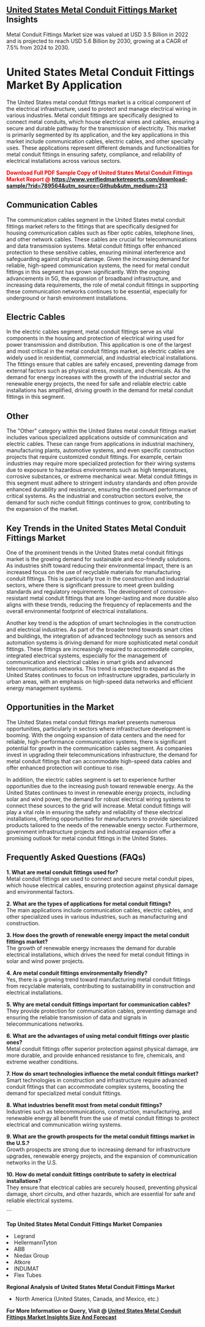 <h2><a href="https://www.verifiedmarketreports.com/download-sample/?rid=789564&amp;utm_source=Github&amp;utm_medium=213" target="_blank">United States Metal Conduit Fittings Market</a> Insights</h2><p>Metal Conduit Fittings Market size was valued at USD 3.5 Billion in 2022 and is projected to reach USD 5.6 Billion by 2030, growing at a CAGR of 7.5% from 2024 to 2030.</p><p><h1>United States Metal Conduit Fittings Market By Application</h1><p>The United States metal conduit fittings market is a critical component of the electrical infrastructure, used to protect and manage electrical wiring in various industries. Metal conduit fittings are specifically designed to connect metal conduits, which house electrical wires and cables, ensuring a secure and durable pathway for the transmission of electricity. This market is primarily segmented by its application, and the key applications in this market include communication cables, electric cables, and other specialty uses. These applications represent different demands and functionalities for metal conduit fittings in ensuring safety, compliance, and reliability of electrical installations across various sectors.</p><p><strong><p><span class=""><span style="color: #ff0000;"><strong>Download Full PDF Sample Copy of United States Metal Conduit Fittings Market Report</strong> @ </span><a href="https://www.verifiedmarketreports.com/download-sample/?rid=789564&amp;utm_source=Github&amp;utm_medium=213" target="_blank">https://www.verifiedmarketreports.com/download-sample/?rid=789564&amp;utm_source=Github&amp;utm_medium=213</a></span></p></strong></p><h2>Communication Cables</h2><p>The communication cables segment in the United States metal conduit fittings market refers to the fittings that are specifically designed for housing communication cables such as fiber optic cables, telephone lines, and other network cables. These cables are crucial for telecommunications and data transmission systems. Metal conduit fittings offer enhanced protection to these sensitive cables, ensuring minimal interference and safeguarding against physical damage. Given the increasing demand for reliable, high-speed communication systems, the need for metal conduit fittings in this segment has grown significantly. With the ongoing advancements in 5G, the expansion of broadband infrastructure, and increasing data requirements, the role of metal conduit fittings in supporting these communication networks continues to be essential, especially for underground or harsh environment installations.</p><h2>Electric Cables</h2><p>In the electric cables segment, metal conduit fittings serve as vital components in the housing and protection of electrical wiring used for power transmission and distribution. This application is one of the largest and most critical in the metal conduit fittings market, as electric cables are widely used in residential, commercial, and industrial electrical installations. The fittings ensure that cables are safely encased, preventing damage from external factors such as physical stress, moisture, and chemicals. As the demand for energy increases with the growth of the industrial sector and renewable energy projects, the need for safe and reliable electric cable installations has amplified, driving growth in the demand for metal conduit fittings in this segment.</p><h2>Other</h2><p>The "Other" category within the United States metal conduit fittings market includes various specialized applications outside of communication and electric cables. These can range from applications in industrial machinery, manufacturing plants, automotive systems, and even specific construction projects that require customized conduit fittings. For example, certain industries may require more specialized protection for their wiring systems due to exposure to hazardous environments such as high temperatures, corrosive substances, or extreme mechanical wear. Metal conduit fittings in this segment must adhere to stringent industry standards and often provide enhanced durability and resistance, ensuring the continued performance of critical systems. As the industrial and construction sectors evolve, the demand for such niche conduit fittings continues to grow, contributing to the expansion of the market.</p><h2>Key Trends in the United States Metal Conduit Fittings Market</h2><p>One of the prominent trends in the United States metal conduit fittings market is the growing demand for sustainable and eco-friendly solutions. As industries shift toward reducing their environmental impact, there is an increased focus on the use of recyclable materials for manufacturing conduit fittings. This is particularly true in the construction and industrial sectors, where there is significant pressure to meet green building standards and regulatory requirements. The development of corrosion-resistant metal conduit fittings that are longer-lasting and more durable also aligns with these trends, reducing the frequency of replacements and the overall environmental footprint of electrical installations.</p><p>Another key trend is the adoption of smart technologies in the construction and electrical industries. As part of the broader trend towards smart cities and buildings, the integration of advanced technology such as sensors and automation systems is driving demand for more sophisticated metal conduit fittings. These fittings are increasingly required to accommodate complex, integrated electrical systems, especially for the management of communication and electrical cables in smart grids and advanced telecommunications networks. This trend is expected to expand as the United States continues to focus on infrastructure upgrades, particularly in urban areas, with an emphasis on high-speed data networks and efficient energy management systems.</p><h2>Opportunities in the Market</h2><p>The United States metal conduit fittings market presents numerous opportunities, particularly in sectors where infrastructure development is booming. With the ongoing expansion of data centers and the need for reliable, high-performance communication systems, there is significant potential for growth in the communication cables segment. As companies invest in upgrading their telecommunications infrastructure, the demand for metal conduit fittings that can accommodate high-speed data cables and offer enhanced protection will continue to rise.</p><p>In addition, the electric cables segment is set to experience further opportunities due to the increasing push toward renewable energy. As the United States continues to invest in renewable energy projects, including solar and wind power, the demand for robust electrical wiring systems to connect these sources to the grid will increase. Metal conduit fittings will play a vital role in ensuring the safety and reliability of these electrical installations, offering opportunities for manufacturers to provide specialized products tailored to the needs of the renewable energy sector. Furthermore, government infrastructure projects and industrial expansion offer a promising outlook for metal conduit fittings in the United States.</p><h2>Frequently Asked Questions (FAQs)</h2><p><strong>1. What are metal conduit fittings used for?</strong><br>Metal conduit fittings are used to connect and secure metal conduit pipes, which house electrical cables, ensuring protection against physical damage and environmental factors.</p><p><strong>2. What are the types of applications for metal conduit fittings?</strong><br>The main applications include communication cables, electric cables, and other specialized uses in various industries, such as manufacturing and construction.</p><p><strong>3. How does the growth of renewable energy impact the metal conduit fittings market?</strong><br>The growth of renewable energy increases the demand for durable electrical installations, which drives the need for metal conduit fittings in solar and wind power projects.</p><p><strong>4. Are metal conduit fittings environmentally friendly?</strong><br>Yes, there is a growing trend toward manufacturing metal conduit fittings from recyclable materials, contributing to sustainability in construction and electrical installations.</p><p><strong>5. Why are metal conduit fittings important for communication cables?</strong><br>They provide protection for communication cables, preventing damage and ensuring the reliable transmission of data and signals in telecommunications networks.</p><p><strong>6. What are the advantages of using metal conduit fittings over plastic ones?</strong><br>Metal conduit fittings offer superior protection against physical damage, are more durable, and provide enhanced resistance to fire, chemicals, and extreme weather conditions.</p><p><strong>7. How do smart technologies influence the metal conduit fittings market?</strong><br>Smart technologies in construction and infrastructure require advanced conduit fittings that can accommodate complex systems, boosting the demand for specialized metal conduit fittings.</p><p><strong>8. What industries benefit most from metal conduit fittings?</strong><br>Industries such as telecommunications, construction, manufacturing, and renewable energy all benefit from the use of metal conduit fittings to protect electrical and communication wiring systems.</p><p><strong>9. What are the growth prospects for the metal conduit fittings market in the U.S.?</strong><br>Growth prospects are strong due to increasing demand for infrastructure upgrades, renewable energy projects, and the expansion of communication networks in the U.S.</p><p><strong>10. How do metal conduit fittings contribute to safety in electrical installations?</strong><br>They ensure that electrical cables are securely housed, preventing physical damage, short circuits, and other hazards, which are essential for safe and reliable electrical systems.</p>```</p><p><strong>Top United States Metal Conduit Fittings Market Companies</strong></p><div data-test-id=""><p><li>Legrand</li><li> HellermannTyton</li><li> ABB</li><li> Niedax Group</li><li> Atkore</li><li> INDUMAT</li><li> Flex Tubes</li></p><div><strong>Regional Analysis of&nbsp;United States Metal Conduit Fittings Market</strong></div><ul><li dir="ltr"><p dir="ltr">North America&nbsp;(United States, Canada, and Mexico, etc.)</p></li></ul><p><strong>For More Information or Query, Visit @&nbsp;</strong><strong><a href="https://www.verifiedmarketreports.com/product/metal-conduit-fittings-market/?utm_source=Github&amp;utm_medium=213" target="_blank">United States Metal Conduit Fittings Market Insights Size And Forecast</a></strong></p></div>
